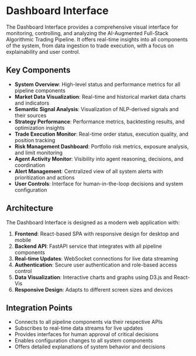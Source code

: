 # Dashboard Interface

The Dashboard Interface provides a comprehensive visual interface for monitoring, controlling, and analyzing the AI-Augmented Full-Stack Algorithmic Trading Pipeline. It offers real-time insights into all components of the system, from data ingestion to trade execution, with a focus on explainability and user control.

## Key Components

- **System Overview**: High-level status and performance metrics for all pipeline components
- **Market Data Visualization**: Real-time and historical market data charts and indicators
- **Semantic Signal Analysis**: Visualization of NLP-derived signals and their sources
- **Strategy Performance**: Performance metrics, backtesting results, and optimization insights
- **Trade Execution Monitor**: Real-time order status, execution quality, and position tracking
- **Risk Management Dashboard**: Portfolio risk metrics, exposure analysis, and limit monitoring
- **Agent Activity Monitor**: Visibility into agent reasoning, decisions, and coordination
- **Alert Management**: Centralized view of all system alerts with prioritization and actions
- **User Controls**: Interface for human-in-the-loop decisions and system configuration

## Architecture

The Dashboard Interface is designed as a modern web application with:

1. **Frontend**: React-based SPA with responsive design for desktop and mobile
2. **Backend API**: FastAPI service that integrates with all pipeline components
3. **Real-time Updates**: WebSocket connections for live data streaming
4. **Authentication**: Secure user authentication and role-based access control
5. **Data Visualization**: Interactive charts and graphs using D3.js and React-Vis
6. **Responsive Design**: Adapts to different screen sizes and devices

## Integration Points

- Connects to all pipeline components via their respective APIs
- Subscribes to real-time data streams for live updates
- Provides interfaces for human approval of critical decisions
- Enables configuration changes to all system components
- Offers detailed explanations of system behavior and decisions
